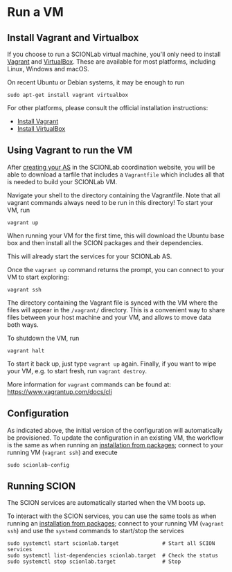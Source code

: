 # Run a VM

## Install Vagrant and Virtualbox
If you choose to run a SCIONLab virtual machine, you'll only need to install
[Vagrant](https://www.vagrantup.com/) and [VirtualBox](https://www.virtualbox.org/).
These are available for most platforms, including Linux, Windows and macOS.

On recent Ubuntu or Debian systems, it may be enough to run

```shell
sudo apt-get install vagrant virtualbox
```

For other platforms, please consult the official installation instructions:

- [Install Vagrant](https://www.vagrantup.com/docs/installation/)
- [Install VirtualBox](https://www.virtualbox.org/wiki/Downloads)


## Using Vagrant to run the VM

After [creating your AS](../config/create_as.md) in the SCIONLab coordination
website, you will be able to download a tarfile that includes a `Vagrantfile`
which includes all that is needed to build your SCIONLab VM.

Navigate your shell to the directory containing the Vagrantfile.
Note that all vagrant commands always need to be run in this directory!
To start your VM, run

```shell
vagrant up
```

When running your VM for the first time, this will download the Ubuntu base box
and then install all the SCION packages and their dependencies.

This will already start the services for your SCIONLab AS.

Once the `vagrant up` command returns the prompt, you can connect to your VM to
start exploring:

```shell
vagrant ssh
```

The directory containing the Vagrant file is synced with the VM where the files
will appear in the `/vagrant/` directory.
This is a convenient way to share files between your host machine and your
VM, and allows to move data both ways.

To shutdown the VM, run

```shell
vagrant halt
```

To start it back up, just type `vagrant up` again. Finally, if you want to wipe
your VM, e.g. to start fresh, run `vagrant destroy`.

More information for `vagrant` commands can be found at:
<https://www.vagrantup.com/docs/cli>


## Configuration

As indicated above, the initial version of the configuration will automatically be provisioned.
To update the configuration in an existing VM, the workflow is the same as when running
an [installation from packages](../install/pkg.md#configure); connect to your running VM
(`vagrant ssh`) and execute

```shell
sudo scionlab-config
```


## Running SCION

The SCION services are automatically started when the VM boots up.

To interact with the SCION services, you can use the same tools as when running an [installation from packages](../install/pkg.md#running-scion);
connect to your running VM (`vagrant ssh`) and use the `systemd` commands to start/stop the services
```
sudo systemctl start scionlab.target              # Start all SCION services
sudo systemctl list-dependencies scionlab.target  # Check the status
sudo systemctl stop scionlab.target               # Stop
```

